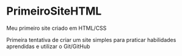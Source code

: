 # PrimeiroSiteHTML
Meu primeiro site criado em HTML/CSS

Primeira tentativa de criar um site simples para praticar habilidades aprendidas e utilizar o Git/GitHub
